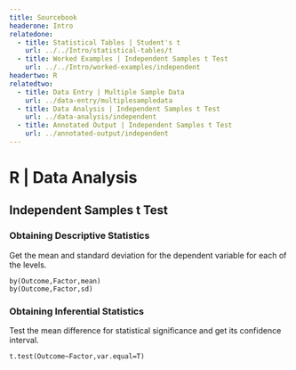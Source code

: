 ```yaml
---
title: Sourcebook
headerone: Intro
relatedone:
  - title: Statistical Tables | Student's t
    url: ../../Intro/statistical-tables/t
  - title: Worked Examples | Independent Samples t Test
    url: ../../Intro/worked-examples/independent
headertwo: R
relatedtwo:
  - title: Data Entry | Multiple Sample Data
    url: ../data-entry/multiplesampledata
  - title: Data Analysis | Independent Samples t Test
    url: ../data-analysis/independent
  - title: Annotated Output | Independent Samples t Test
    url: ../annotated-output/independent
---
```


# R | Data Analysis

## Independent Samples t Test

### Obtaining Descriptive Statistics

Get the mean and standard deviation for the dependent variable for each of the levels.

```{r}
by(Outcome,Factor,mean)
by(Outcome,Factor,sd)
```

### Obtaining Inferential Statistics

Test the mean difference for statistical significance and get its confidence interval.

```{r}
t.test(Outcome~Factor,var.equal=T)
```

